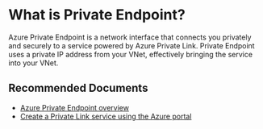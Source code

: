 <properties
	pageTitle="What is Private Endpoint"
	description="What is Private Endpoint"
	infoBubbleText="What is Private Endpoint"
	service=""
	resource=""
	authors="rdhillon,malop"
	ms.author="rdhillon,malop"
	displayOrder=""
	articleId=""
	diagnosticScenario=""
	selfHelpType="general"
	supportTopicIds="32681483"
	resourceTags=""
	productPesIds="16843"
	cloudEnvironments="public"
/>

# What is Private Endpoint?

Azure Private Endpoint is a network interface that connects you privately and securely to a service powered by Azure Private Link. Private Endpoint uses a private IP address from your VNet, effectively bringing the service into your VNet. 

## **Recommended Documents**

* [Azure Private Endpoint overview](https://docs.microsoft.com/azure/private-link/private-endpoint-overview)
* [Create a Private Link service using the Azure portal](https://docs.microsoft.com/en-us/azure/private-link/create-private-link-service-portal)
